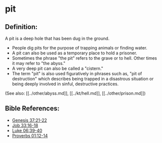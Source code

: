 # pit #

## Definition: ##

A pit is a deep hole that has been dug in the ground.

* People dig pits for the purpose of trapping animals or finding water.
* A pit can also be used as a temporary place to hold a prisoner.
* Sometimes the phrase "the pit" refers to the grave or to hell. Other times it may refer to "the abyss."
* A very deep pit can also be called a "cistern."
* The term "pit" is also used figuratively in phrases such as, "pit of destruction" which describes being trapped in a disastrous situation or being deeply involved in sinful, destructive practices.

(See also: [[../other/abyss.md]], [[../kt/hell.md]], [[../other/prison.md]])

## Bible References: ##

* [Genesis 37:21-22](en/tn/gen/help/37/21)
* [Job 33:16-18](en/tn/job/help/33/16)
* [Luke 06:39-40](en/tn/luk/help/06/39)
* [Proverbs 01:12-14](en/tn/pro/help/01/12)